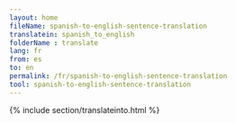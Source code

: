 ```yaml
---
layout: home
fileName: spanish-to-english-sentence-translation
translatein: spanish_to_english
folderName : translate
lang: fr
from: es
to: en
permalink: /fr/spanish-to-english-sentence-translation
tool: spanish-to-english-sentence-translation
---
```

{% include section/translateinto.html %}